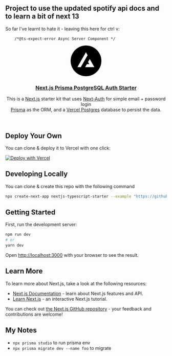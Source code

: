 ## Project to use the updated spotify api docs and to learn a bit of next 13

So far I've learnt to hate it - leaving this here for ctrl v:

        /*@ts-expect-error Async Server Component */

<p align="center">
  <a href="https://nextjs-postgres-auth.vercel.app/">
    <img src="/public/logo.png" height="96">
    <h3 align="center">Next.js Prisma PostgreSQL Auth Starter</h3>
  </a>
</p>

<p align="center">
This is a <a href="https://nextjs.org/">Next.js</a> starter kit that uses <a href="https://next-auth.js.org/">Next-Auth</a> for simple email + password login<br/>
<a href="https://www.prisma.io/">Prisma</a> as the ORM, and a <a href="https://vercel.com/postgres">Vercel Postgres</a> database to persist the data.</p>

<br/>

## Deploy Your Own

You can clone & deploy it to Vercel with one click:

[![Deploy with Vercel](https://vercel.com/button)](https://vercel.com/new/clone?demo-title=Next.js%20Prisma%20PostgreSQL%20Auth%20Starter&demo-description=Simple%20Next.js%2013%20starter%20kit%20that%20uses%20Next-Auth%20for%20auth%20and%20Prisma%20PostgreSQL%20as%20a%20database.&demo-url=https%3A%2F%2Fnextjs-postgres-auth.vercel.app%2F&demo-image=%2F%2Fimages.ctfassets.net%2Fe5382hct74si%2F7rsVQ1ZBSiWe9JGO6FUeZZ%2F210cba91036ca912b2770e0bd5d6cc5d%2Fthumbnail.png&project-name=Next.js%%20Prisma%20PostgreSQL%20Auth%20Starter&repository-name=nextjs-postgres-auth-starter&repository-url=https%3A%2F%2Fgithub.com%2Fvercel%2Fnextjs-postgres-auth-starter&from=templates&skippable-integrations=1&env=NEXTAUTH_SECRET&envDescription=Generate%20a%20random%20secret%3A&envLink=https://generate-secret.vercel.app/&stores=%5B%7B"type"%3A"postgres"%7D%5D)

## Developing Locally

You can clone & create this repo with the following command

```bash
npx create-next-app nextjs-typescript-starter --example "https://github.com/vercel/nextjs-postgres-auth-starter"
```

## Getting Started

First, run the development server:

```bash
npm run dev
# or
yarn dev
```

Open [http://localhost:3000](http://localhost:3000) with your browser to see the result.

## Learn More

To learn more about Next.js, take a look at the following resources:

- [Next.js Documentation](https://nextjs.org/docs) - learn about Next.js features and API.
- [Learn Next.js](https://nextjs.org/learn) - an interactive Next.js tutorial.

You can check out [the Next.js GitHub repository](https://github.com/vercel/next.js/) - your feedback and contributions are welcome!

## My Notes

- `npx prisma studio` to run prisma env
- `npx prisma migrate dev --name foo` to migrate
